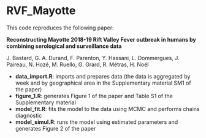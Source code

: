 # RVF_Mayotte
This code reproduces the following paper:

**Reconstructing Mayotte 2018-19 Rift Valley Fever outbreak in humans by combining serological and surveillance data**

J. Bastard, G. A. Durand, F. Parenton, Y. Hassani, L. Dommergues, J. Paireau, N. Hozé, M. Ruello, G. Grard, R. Métras, H. Noël



* **data_import.R**: imports and prepares data (the data is aggregated by week and by geographical area in the Supplementary material SM1 of the paper)
* **figure_1.R**: generates Figure 1 of the paper and Table S1 of the Supplementary material
* **model_fit.R**: fits the model to the data using MCMC and performs chains diagnostic
* **model_simul.R**: runs the model using estimated parameters and generates Figure 2 of the paper

